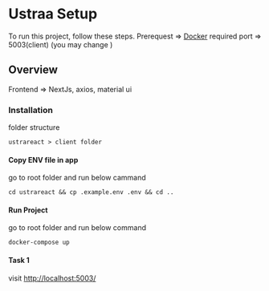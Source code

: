 # Ustraa Setup

To run this project, follow these steps.
Prerequest => [Docker](https://www.docker.com/ "Docker") required
port => 5003(client) (you may change )

## Overview

Frontend => NextJs, axios, material ui

### Installation
folder structure 
```
ustrareact > client folder
```

#### Copy ENV file in app
go to root folder and run below cammand
```
cd ustrareact && cp .example.env .env && cd ..
```


#### Run Project
go to root folder and run below command
```
docker-compose up
```
#### Task 1

visit [http://localhost:5003/](http://localhost:5003/ "http://localhost:5003/") 